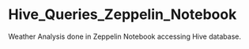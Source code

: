 # Hive_Queries_Zeppelin_Notebook
Weather Analysis done in Zeppelin Notebook accessing Hive database. 
